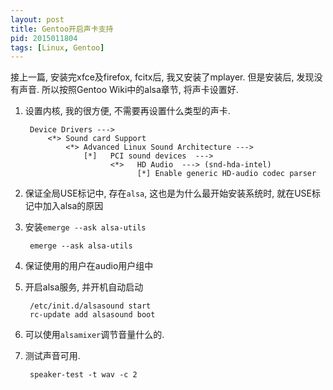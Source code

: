 ```yaml
---
layout: post
title: Gentoo开启声卡支持
pid: 2015011804
tags: [Linux, Gentoo]
---
```


接上一篇, 安装完xfce及firefox, fcitx后, 我又安装了mplayer. 但是安装后, 发现没有声音. 所以按照Gentoo Wiki中的alsa章节, 将声卡设置好.

1. 设置内核, 我的很方便, 不需要再设置什么类型的声卡.

        Device Drivers --->
            <*> Sound card Support
                <*> Advanced Linux Sound Architecture --->
                    [*]   PCI sound devices  --->
                          <*>   HD Audio  ---> (snd-hda-intel)
                                [*] Enable generic HD-audio codec parser

2. 保证全局USE标记中, 存在`alsa`, 这也是为什么最开始安装系统时, 就在USE标记中加入alsa的原因
3. 安装`emerge --ask alsa-utils`

        emerge --ask alsa-utils

4. 保证使用的用户在audio用户组中
5. 开启alsa服务, 并开机自动启动

        /etc/init.d/alsasound start
        rc-update add alsasound boot

6. 可以使用`alsamixer`调节音量什么的.
7. 测试声音可用.

        speaker-test -t wav -c 2
